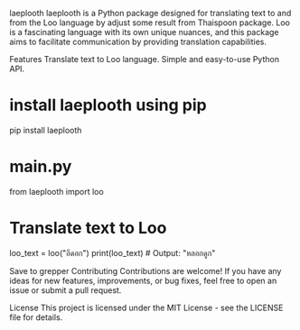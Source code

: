 laeplooth
laeplooth is a Python package designed for translating text to and from the Loo language by adjust some result from Thaispoon package. Loo is a fascinating language with its own unique nuances, and this package aims to facilitate communication by providing translation capabilities.

Features
Translate text to Loo language.
Simple and easy-to-use Python API.

# install laeplooth using pip

pip install laeplooth

# main.py

from laeplooth import loo

# Translate text to Loo

loo_text = loo("อีดอก")
print(loo_text) # Output: "หลอกดูก"

Save to grepper
Contributing
Contributions are welcome! If you have any ideas for new features, improvements, or bug fixes, feel free to open an issue or submit a pull request.

License
This project is licensed under the MIT License - see the LICENSE file for details.
